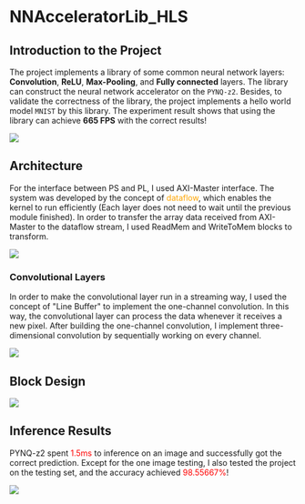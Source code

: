 # NNAcceleratorLib_HLS

## Introduction to the Project

The project implements a library of some common neural network layers: **Convolution**, **ReLU**, **Max-Pooling**, and **Fully connected** layers. The library can construct the neural network accelerator on the `PYNQ-z2`. Besides, to validate the correctness of the library, the project implements a hello world model `MNIST` by this library. The experiment result shows that using the library can achieve **665 FPS** with the correct results!

![](https://i.imgur.com/uzVrweO.png)

## Architecture

For the interface between PS and PL, I used AXI-Master interface. The system was developed by the concept of <span style="color:orange">dataflow</span>, which enables the kernel to run efficiently (Each layer does not need to wait until the previous module finished). In order to transfer the array data received from AXI-Master to the dataflow stream, I used ReadMem and WriteToMem blocks to transform.

![](https://i.imgur.com/NYfLbGR.png)

### Convolutional Layers

In order to make the convolutional layer run in a streaming way, I used the concept of "Line Buffer" to implement the one-channel convolution. In this way, the convolutional layer can process the data whenever it receives a new pixel. After building the one-channel convolution, I implement three-dimensional convolution by sequentially working on every channel.

![](https://i.imgur.com/nOHPVmK.png)

## Block Design

![](https://i.imgur.com/tSPEWmu.png)

## Inference Results

PYNQ-z2 spent <span style="color:red">1.5ms</span> to inference on an image and successfully got the correct prediction. Except for the one image testing, I also tested the project on the testing set, and the accuracy achieved <span style="color:red">98.55667%</span>!

![](https://i.imgur.com/eedfY8C.png)
